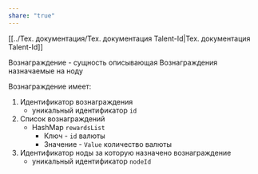 ```yaml
---
share: "true"
---
```


[[../Тех. документация/Тех.  документация Talent-Id|Тех.  документация Talent-Id]]

Вознаграждение - сущность описывающая Вознаграждения назначаемые на ноду 

Вознаграждение имеет:
1. Идентификатор вознаграждения
	- уникальный идентификатор `id`
2. Список вознаграждений 
	- HashMap `rewardsList`
		- Ключ - `id` валюты
		- Значение - `Value` количество валюты
3. Идентификатор ноды за которую назначено вознаграждение
	- уникальный идентификатор  `nodeId`

